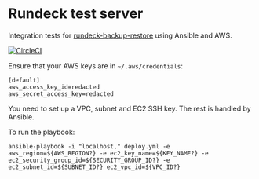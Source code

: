 # Rundeck test server

Integration tests for [rundeck-backup-restore](https://github.com/jonatanblue/rundeck-backup-restore) using Ansible and AWS.

[![CircleCI](https://circleci.com/gh/jonatanblue/rundeck-test-server/tree/master.svg?style=svg)](https://circleci.com/gh/jonatanblue/rundeck-test-server/tree/master)

Ensure that your AWS keys are in `~/.aws/credentials`:

```
[default]
aws_access_key_id=redacted
aws_secret_access_key=redacted
```

You need to set up a VPC, subnet and EC2 SSH key. The rest is handled by Ansible.

To run the playbook:

```
ansible-playbook -i "localhost," deploy.yml -e aws_region=${AWS_REGION?} -e ec2_key_name=${KEY_NAME?} -e ec2_security_group_id=${SECURITY_GROUP_ID?} -e ec2_subnet_id=${SUBNET_ID?} ec2_vpc_id=${VPC_ID?}
```
